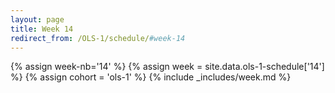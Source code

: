 ```yaml
---
layout: page
title: Week 14
redirect_from: /OLS-1/schedule/#week-14
---
```

<!-- Any modification of the content should be done in the _data/ols-1-schedule.yaml file -->
{% assign week-nb='14' %}
{% assign week = site.data.ols-1-schedule['14'] %}
{% assign cohort = 'ols-1' %}
{% include _includes/week.md %}

